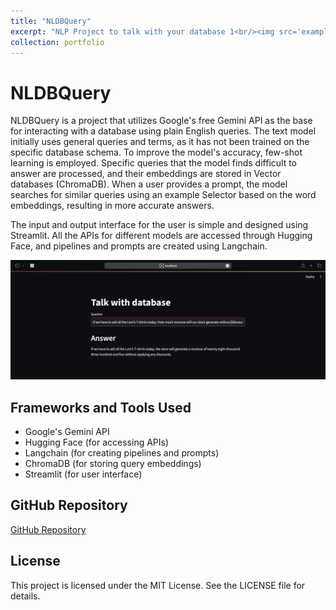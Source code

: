 ```yaml
---
title: "NLDBQuery"
excerpt: "NLP Project to talk with your database 1<br/><img src='example.png'>"
collection: portfolio
---
```


# NLDBQuery

NLDBQuery is a project that utilizes Google's free Gemini API as the base for interacting with a database using plain English queries. The text model initially uses general queries and terms, as it has not been trained on the specific database schema. To improve the model's accuracy, few-shot learning is employed. Specific queries that the model finds difficult to answer are processed, and their embeddings are stored in Vector databases (ChromaDB). When a user provides a prompt, the model searches for similar queries using an example Selector based on the word embeddings, resulting in more accurate answers.

The input and output interface for the user is simple and designed using Streamlit. All the APIs for different models are accessed through Hugging Face, and pipelines and prompts are created using Langchain.

![Example Image](example.png)

## Frameworks and Tools Used
- Google's Gemini API
- Hugging Face (for accessing APIs)
- Langchain (for creating pipelines and prompts)
- ChromaDB (for storing query embeddings)
- Streamlit (for user interface)

## GitHub Repository
[GitHub Repository](https://github.com/OmSDeshmukh/NLDBQuery)

## License
This project is licensed under the MIT License. See the LICENSE file for details.

